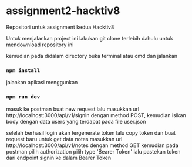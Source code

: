 # assignment2-hacktiv8
Repositori untuk assignment kedua Hacktiv8

Untuk menjalankan project ini lakukan git clone terlebih dahulu untuk mendownload repository ini

kemudian pada didalam directory buka terminal atau cmd dan jalankan 
### `npm install`

jalankan apikasi menggunkan 
### `npm run dev`

masuk ke postman buat new request lalu masukkan url http://localhost:3000/api/v1/signin dengan method POST, kemudian isikan body dengan data users yang terdapat pada file user.json

selelah berhasil login akan tergenerate token lalu copy token dan buat request baru untuk get data notes masukkan url http://localhost:3000/api/v1/notes dengan method GET kemudian pada postman pilih authorization pilih type 'Bearer Token' lalu pastekan token dari endpoint signin ke dalam Bearer Token
